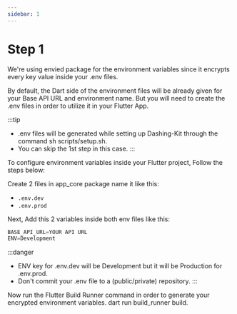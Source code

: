 ```yaml
---
sidebar: 1
---
```


# Step 1

We're using envied package for the environment variables since it encrypts every key value inside your .env files.

By default, the Dart side of the environment files will be already given for your Base API URL and environment name. But you will need to create the .env files in order to utilize it in your Flutter App.

:::tip
- .env files will be generated while setting up Dashing-Kit through the command sh scripts/setup.sh.
- You can skip the 1st step in this case.
:::

To configure environment variables inside your Flutter project, Follow the steps below:

Create 2 files in app_core package name it like this:
- `.env.dev`
- `.env.prod`

Next, Add this 2 variables inside both env files like this:

```jsx title=".env.dev"
BASE_API_URL=YOUR API URL
ENV=Development
```

:::danger
- ENV key for .env.dev will be Development but it will be Production for .env.prod.
- Don't commit your .env file to a (public/private) repository.
:::

Now run the Flutter Build Runner command in order to generate your encrypted environment variables. dart run build_runner build.